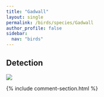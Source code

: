 ```yaml
---
title: "Gadwall"
layout: single
permalink: /birds/species/Gadwall
author_profile: false
sidebar:
  nav: "birds"
---
```


<h2>Detection</h2>

<img src="https://beallen.github.io/DevelopmentWebsite/assets/images/birds/Gadwall/det.jpg">

{% include comment-section.html %}
